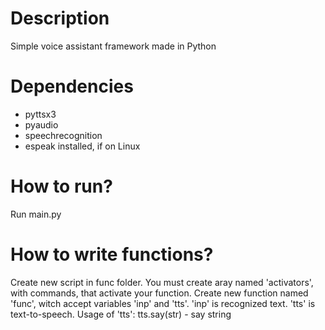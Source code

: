# Description
Simple voice assistant framework made in Python
# Dependencies
* pyttsx3
* pyaudio
* speechrecognition
* espeak installed, if on Linux
# How to run?
Run main.py
# How to write functions?
Create new script in func folder. You must create aray named 'activators', with commands, that activate your function. Create new function named 'func', witch accept variables 'inp' and 'tts'. 'inp' is recognized text. 'tts' is text-to-speech.
Usage of 'tts': tts.say(str) - say string
